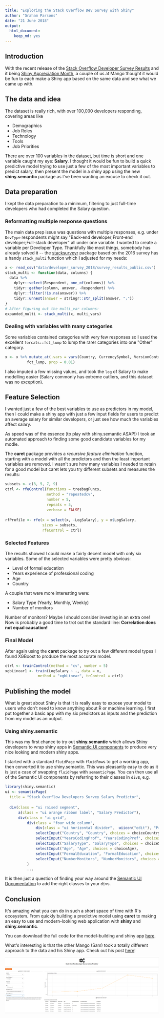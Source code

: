 ```yaml
---
title: "Exploring the Stack Overflow Dev Survey with Shiny"
author: "Graham Parsons"
date: "21 June 2018"
output: 
  html_document: 
    keep_md: yes
---
```


## Introduction

With the recent release of the [Stack Overflow Developer Survey Results](https://insights.stackoverflow.com/survey/2018/) and it being [Shiny Appreciation Month](https://twitter.com/hashtag/ShinyAppreciation), a couple of us at Mango thought it would be fun to each make a Shiny app based on the same data and see what we came up with.

## The data and idea

The dataset is really rich, with over 100,000 developers responding, covering areas like

  * Demographics
  * Job Roles
  * Technology
  * Tools
  * Job Priorities

There are over 100 variables in the dataset, but time is short and one variable caught my eye: **Salary**. I thought it would be fun to build a quick predictive model trying to use just a few of the most important variables to predict salary, then present the model in a shiny app using the new **shiny.semantic** package as I've been wanting an excuse to check it out.


## Data preparation

I kept the data preparation to a minimum, filtering to just full-time developers who had completed the Salary question.


### Reformatting multiple response questions
The main data prep issue was questions with multiple responses, e.g. under `DevType` respondents might say "Back-end developer;Front-end developer;Full-stack developer" all under one variable. I wanted to create a variable per Developer Type. Thankfully like most things, somebody has already solved it -- the [stacksurveyr](https://github.com/dgrtwo/stacksurveyr) package based on the 2016 survey has a handy `stack_multi` function which I adjusted for my needs: 



```r
x <- read_csv("data/developer_survey_2018/survey_results_public.csv")
stack_multi <- function(data, columns) {
  data %>%
    dplyr::select(Respondent, one_of(columns)) %>%
    tidyr::gather(column, answer, -Respondent) %>%
    dplyr::filter(!is.na(answer)) %>%
    tidyr::unnest(answer = stringr::str_split(answer, ";"))
}
# After figuring out the multi_var columns:
expanded_multi <- stack_multi(x, multi_vars)
```

### Dealing with variables with many categories

Some variables contained categories with very few responses so I used the excellent `forcats::fct_lump` to lump the rarer categories into one "Other" category.


```r
x <- x %>% mutate_at(.vars = vars(Country, CurrencySymbol, VersionControl),
          fct_lump, prop = 0.01)
```

I also imputed a few missing values, and took the `log` of Salary to make modelling easier (Salary commonly has extreme outliers, and this dataset was no exception).


## Feature Selection

I wanted just a few of the best variables to use as predictors in my model, then I could make a shiny app with just a few input fields for users to predict an average salary for similar developers, or just see how much the variables affect salary.

As speed was of the essence (to play with shiny.semantic ASAP!) I took an automated approach to finding some good candidate variables for my modle.

The **caret** package provides a *recursive feature elimination* function, starting with a model with all the predictors and then the least important variables are removed. I wasn't sure how many variables I needed to retain for a good model but caret lets you try different subsets and measures the results:


```r
subsets <- c(3, 5, 7, 9)
ctrl <- rfeControl(functions = treebagFuncs,
                   method = "repeatedcv",
                   number = 5,
                   repeats = 5,
                   verbose = FALSE)

rfProfile <- rfe(x = select(x, -LogSalary), y = x$LogSalary,
                 sizes = subsets,
                 rfeControl = ctrl)
```


### Selected Features

The results showed I could make a fairly decent model with only six variables. Some of the selected variables were pretty obvious:

  * Level of formal education
  * Years experience of professional coding
  * Age
  * Country
  
A couple that were more interesting were:

  * Salary Type (Yearly, Monthly, Weekly)
  * Number of monitors
  
Number of monitors? Maybe I should consider investing in an extra one! Now is probably a good time to trot out the standard line: **Correlation does not equal causation!**
  
### Final Model

After again using the **caret** package to try out a few different model types I found XGBoost to produce the most accurate model.


```r
ctrl <- trainControl(method = "cv", number = 5)
xgbLinear1 <- train(LogSalary ~ ., data = x,
               method = "xgbLinear", trControl = ctrl)
```


## Publishing the model

What is great about Shiny is that it is really easy to expose your model to users who don't need to know anything about R or machine learning. I first put together a basic app with my six predictors as inputs and the prediction from my model as an output.

### Using shiny.semantic

This was my first chance to try out **shiny.semantic** which allows Shiny developers to wrap shiny apps in [Semantic UI components](https://github.com/Semantic-Org/Semantic-UI) to produce very nice looking and modern shiny apps.

I started with a standard `fluidPage` with `fluidRow`s to get a working app, then converted it to use shiny.semantic. This was pleasantly easy to do as it is just a case of swapping `fluidPage` with `semanticPage`. You can then use all of the Semantic UI components by referring to their classes in `div`s, e.g.


```r
library(shiny.semantic)
ui <- semanticPage(
  title = "Stack Overflow Developers Survey Salary Predictor",

  div(class = "ui raised segment",
      a(class = "ui orange ribbon label", "Salary Predictor"),
      div(class = "ui grid",
          div(class = "four wide column",
              div(class = "ui horizontal divider",  uiicon("edit"), "Predict Your Salary!"),
              selectInput("Country", "Country", choices = choiceCountry),
              selectInput("YearsCodingProf", "YearsCodingProf", choices = choiceYearsCodingProf),
              selectInput("SalaryType", "SalaryType", choices = choiceSalaryType),
              selectInput("Age", "Age", choices = choiceAge),
              selectInput("FormalEducation", "FormalEducation", choices = choiceFormalEducation),
              selectInput("NumberMonitors", "NumberMonitors", choices = choiceNumberMonitors)
          )
          ...
```

It is then just a question of finding your way around the [Semantic UI Documentation](https://semantic-ui.com/introduction/getting-started.html) to add the right classes to your `div`s.

## Conclusion

It's amazing what you can do in such a short space of time with R's ecosystem. From quickly building a predictive model using **caret** to making an easy to use and modern-looking web application with **shiny** and **shiny.semantic**.

You can download the full code for the model-building and shiny app [here](https://github.com/grahamrp/sods).

What's interesting is that the other Mango (Sam) took a totally different approach to the data and his Shiny app. Check out his post [here]()!

![App screenshot](app_pic.png)

